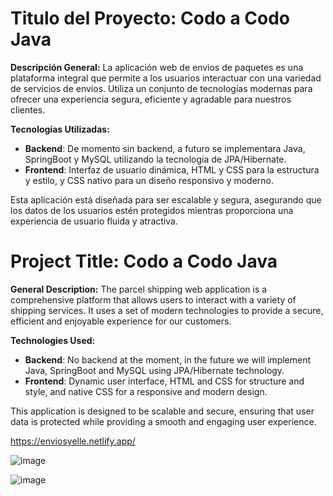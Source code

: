 # Titulo del Proyecto: Codo a Codo Java

**Descripción General:**
La aplicación web de envios de paquetes es una plataforma integral que permite a los usuarios interactuar con una variedad de servicios de envios. Utiliza un conjunto de tecnologías modernas para ofrecer una experiencia segura, eficiente y agradable para nuestros clientes.


**Tecnologías Utilizadas:**
- **Backend**: De momento sin backend, a futuro se implementara Java, SpringBoot y MySQL utilizando la tecnologia de JPA/Hibernate.
- **Frontend**: Interfaz de usuario dinámica, HTML y CSS para la estructura y estilo, y CSS nativo para un diseño responsivo y moderno.

Esta aplicación está diseñada para ser escalable y segura, asegurando que los datos de los usuarios estén protegidos mientras proporciona una experiencia de usuario fluida y atractiva.

# Project Title: Codo a Codo Java

**General Description:**
The parcel shipping web application is a comprehensive platform that allows users to interact with a variety of shipping services. It uses a set of modern technologies to provide a secure, efficient and enjoyable experience for our customers.


**Technologies Used:**
- **Backend**: No backend at the moment, in the future we will implement Java, SpringBoot and MySQL using JPA/Hibernate technology.
- **Frontend**: Dynamic user interface, HTML and CSS for structure and style, and native CSS for a responsive and modern design.

This application is designed to be scalable and secure, ensuring that user data is protected while providing a smooth and engaging user experience.

https://enviosyelle.netlify.app/

![image](https://github.com/Thecknt/yelle/assets/105386864/326de524-df26-47da-9e20-23b7c1b4020a)

![image](https://github.com/Thecknt/yelle/assets/105386864/d006951c-9e4d-450b-9907-5ad5b3680363)


